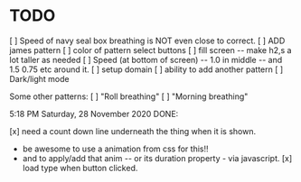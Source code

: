 # TODO

[ ] Speed of navy seal box breathing is NOT even close to correct.
[ ] ADD james pattern
[ ] color of pattern select buttons
[ ] fill screen -- make h2,s a lot taller as needed
[ ] Speed (at bottom of screen) -- 1.0 in middle -- and 1.5   0.75 etc around it.
[ ] setup domain
[ ] ability to add another pattern
[ ] Dark/light mode


Some other patterns:
 [ ] "Roll breathing"
 [ ] "Morning breathing"


5:18 PM Saturday, 28 November 2020 
DONE:

[x] need a count down line underneath the thing when it is shown.
- be awesome to use a animation from css for this!!
- and to apply/add that anim -- or its duration property - via javascript.
[x] load type when button clicked.
